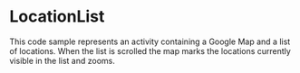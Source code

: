 # LocationList
This code sample represents an activity containing a Google Map and a list of locations. When the list is scrolled the map marks the locations currently visible in the list and zooms.
